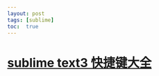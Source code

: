 ```yaml
---
layout: post
tags: [sublime]
toc:  true
---
```

#  [sublime text3 快捷键大全](https://blog.csdn.net/qq_44946715/article/details/123815429)





